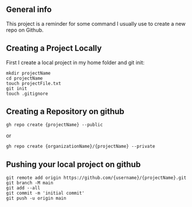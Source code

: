 ## General info
This project is a reminder for some command I usually use to create a new repo on Github.

## Creating a Project Locally
First I create a local project in my home folder and git init:

```
mkdir projectName
cd projectName
touch projectFile.txt
git init
touch .gitignore
```

## Creating a Repository on github

```
gh repo create {projectName} --public
```

or

```
gh repo create {organizationName}/{projectName} --private
```

## Pushing your local project on github

```
git remote add origin https://github.com/{username}/{projectName}.git
git branch -M main
git add --all
git commit -m 'initial commit'
git push -u origin main
```